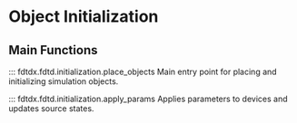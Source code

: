 # Object Initialization

## Main Functions
::: fdtdx.fdtd.initialization.place_objects
Main entry point for placing and initializing simulation objects.

::: fdtdx.fdtd.initialization.apply_params
Applies parameters to devices and updates source states.

